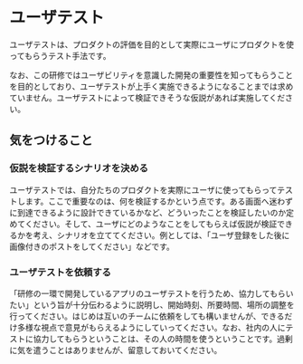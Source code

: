 # ユーザテスト

ユーザテストは、プロダクトの評価を目的として実際にユーザにプロダクトを使ってもらうテスト手法です。

なお、この研修ではユーザビリティを意識した開発の重要性を知ってもらうことを目的としており、ユーザテストが上手く実施できるようになることまでは求めていません。ユーザテストによって検証できそうな仮説があれば実施してください。

## 気をつけること

### 仮説を検証するシナリオを決める

ユーザテストでは、自分たちのプロダクトを実際にユーザに使ってもらってテストします。ここで重要なのは、何を検証するかという点です。ある画面へ迷わずに到達できるように設計できているかなど、どういったことを検証したいのか定めてください。そして、ユーザにどのようなことをしてもらえば仮説が検証できるかを考え、シナリオを立ててください。例としては、「ユーザ登録をした後に画像付きのポストをしてください」などです。

### ユーザテストを依頼する

「研修の一環で開発しているアプリのユーザテストを行うため、協力してもらいたい」という旨が十分伝わるように説明し、開始時刻、所要時間、場所の調整を行ってください。はじめは互いのチームに依頼をしても構いませんが、できるだけ多様な視点で意見がもらえるようにしていってください。なお、社内の人にテストに協力してもらうということは、その人の時間を使うということです。過剰に気を遣うことはありませんが、留意しておいてください。

